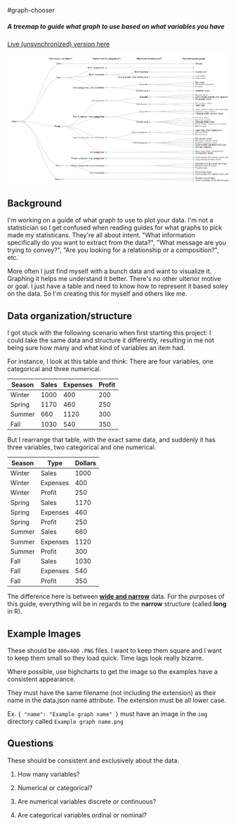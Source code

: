 #graph-chooser

##### A treemap to guide what graph to use based on what variables you have

[Live (unsynchronized) version here](crclayton.com/projects/graph-chooser/index.html)

![Example](Example.png)

## Background

I'm working on a guide of what graph to use to plot your data. I'm not a statistician so I get confused when reading guides for what graphs to pick made my statisticans. They're all about intent. "What information specifically do you want to extract from the data?", "What message are you trying to convey?", "Are you looking for a relationship or a composition?", etc. 

More often I just find myself with a bunch data and want to visualize it. Graphing it helps me understand it better. There's no other ulterior motive or goal. I just have a table and need to know how to represent it based soley on the data. So I'm creating this for myself and others like me.

## Data organization/structure

I got stuck with the following scenario when first starting this project: I could take the same data and structure it differently, resulting in me not being sure how many and what kind of variables an item had. 

For instance, I look at this table and think: There are four variables, one categorical and three numerical.



| Season | Sales | Expenses | Profit |
|--------|-------|----------|--------|
| Winter |  1000 |  400     |    200 |
| Spring |  1170 |  460     |    250 |
| Summer |  660  |  1120    |    300 |
| Fall   |  1030 |  540     |    350 |

But I rearrange that table, with the exact same data, and suddenly it has three variables, two categorical and one numerical. 


| Season | Type    | Dollars  |
|--------|---------|----------|
| Winter |Sales    | 1000     |
| Winter |Expenses | 400      |
| Winter |Profit   | 250      |
| Spring |Sales    | 1170     |
| Spring |Expenses | 460      |
| Spring |Profit   | 250      |
| Summer |Sales    | 660      |
| Summer |Expenses | 1120     |
| Summer |Profit   | 300      |
| Fall   |Sales    | 1030     |
| Fall   |Expenses | 540      |
| Fall   |Profit   | 350      |


The difference here is between [**wide and narrow**](https://en.wikipedia.org/wiki/Wide_and_narrow_data) data. For the purposes of this guide, everything will be in regards to the **narrow** structure (called **long** in R).


## Example Images

These should be `400x400` `.PNG` files. I want to keep them square and I want to keep them small so they load quick. Time lags look really bizarre. 

Where possible, use highcharts to get the image so the examples have a consistent appearance.

They must have the same filename (not including the extension) as their name in the data.json name attribute. The extension must be all lower case.

Ex. `{ "name": "Example graph name" }` must have an image in the `img` directory called `Example graph name.png`

## Questions

These should be consistent and exclusively about the data.

1. How many variables?

2. Numerical or categorical?

3. Are numerical variables discrete or continuous?

4. Are categorical variables ordinal or nominal?